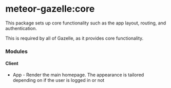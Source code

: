 # meteor-gazelle:core

This package sets up core functionality such as the app layout, routing, and authentication.

This is required by all of Gazelle, as it provides core functionality.

### Modules

#### Client
* App - Render the main homepage. The appearance is tailored depending on if the user is logged in or not
